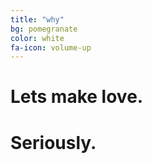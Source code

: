 ```yaml
---
title: "why"
bg: pomegranate
color: white
fa-icon: volume-up
---
```


# Lets make love.
# Seriously.
